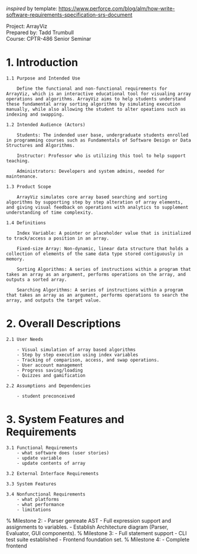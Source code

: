 *inspired* by template: https://www.perforce.com/blog/alm/how-write-software-requirements-specification-srs-document

Project: ArrayViz <br>
Prepared by: Tadd Trumbull <br>
Course: CPTR-486 Senior Seminar

# 1. Introduction
    1.1 Purpose and Intended Use

        Define the functional and non-functional requirements for ArrayViz, which is an interactive educational tool for visualing array operations and algorithms. ArrayViz aims to help students understand these fundamental array sorting algorithms by simulating execution manually, while also allowing the student to alter opeations such as indexing and swapping. 
        
    1.2 Intended Audience (Actors)

        Students: The indended user base, undergraduate students enrolled in programming courses such as Fundamentals of Software Design or Data Structures and Algorithms.

        Instructor: Professor who is utilizing this tool to help support teaching.

        Administrators: Developers and system admins, needed for maintenance.
        
    1.3 Product Scope

        ArrayViz simulates core array based searching and sorting algorithms by supporting step by step alteration of array elements, and giving visual feedback on operations with analytics to supplement understanding of time complexity. 

    1.4 Definitions
        
        Index Variable: A pointer or placeholder value that is initialized to track/access a position in an array.

        Fixed-size Array: Non-dynamic, linear data structure that holds a collection of elements of the same data type stored contiguously in memory.

        Sorting Algorithms: A series of instructions within a program that takes an array as an argument, performs operations on the array, and outputs a sorted array.

        Searching Algorithms: A series of instructions within a program that takes an array as an argument, performs operations to search the array, and outputs the target value.

# 2. Overall Descriptions
    2.1 User Needs

        - Visual simulation of array based algorithms
        - Step by step execution using index variables
        - Tracking of comparison, access, and swap operations.
        - User account management
        - Progress saving/loading
        - Quizzes and gamification

    2.2 Assumptions and Dependencies

        - student preconceived

# 3. System Features and Requirements
    3.1 Functional Requirements
        - what software does (user stories)
        - update variable
        - update contents of array
        
    3.2 External Interface Requirements

    3.3 System Features

    3.4 Nonfunctional Requirements
        - what platforms
        - what performance
        - limitations

% Milestone 2:
    - Parser genreate AST
    - Full expression support and assignments to variables.
    - Establish Architecture diagram (Parser, Evaluator, GUI components).
% Milestone 3:
    - Full statement support
    - CLI test suite established
    - Frontend foundation set.
% Milestone 4:
    - Complete frontend


